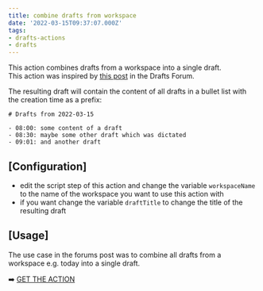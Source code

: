 ```yaml
---
title: combine drafts from workspace
date: '2022-03-15T09:37:07.000Z'
tags:
- drafts-actions
- drafts
---
```

This action combines drafts from a workspace into a single draft.  
This action was inspired by [this post](https://forums.getdrafts.com/t/prepend-timestamp-to-multiple-drafts-and-merge/12298) in the Drafts Forum.

The resulting draft will contain the content of all drafts in a bullet list with the creation time as a prefix:

```
# Drafts from 2022-03-15

- 08:00: some content of a draft
- 08:30: maybe some other draft which was dictated
- 09:01: and another draft
```

## \[Configuration\]

- edit the script step of this action and change the variable `workspaceName` to the name of the workspace you want to use this action with
- if you want change the variable `draftTitle` to change the title of the resulting draft

## \[Usage\]

The use case in the forums post was to combine all drafts from a workspace e.g. today into a single draft.

➡️ [GET THE ACTION](https://directory.getdrafts.com/a/1x4)